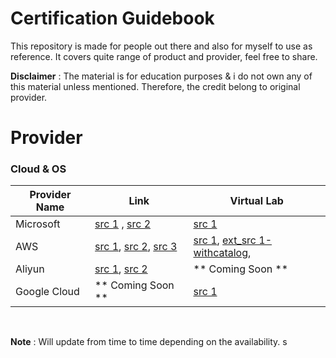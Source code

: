 # Certification Guidebook
This repository is made for people out there and also for myself to use as reference. It covers quite range of product and provider, feel free to share.

**Disclaimer** : The material is for education purposes & i do not own any of this material unless mentioned. Therefore, the credit belong to original provider.


# Provider
### Cloud & OS
| Provider Name | Link | Virtual Lab |
| ------------- | ---- | ----------- |
| Microsoft     | [src 1](https://github.com/MicrosoftLearning) , [src 2](https://www.tutorialspoint.com/microsoft_azure/index.htm) | [src 1](https://labs.azure.com/) |
| AWS           | [src 1](https://aws.training), [src 2](https://github.com/ACloudGuru-Resources), [src 3](https://acloudguru.com/) | [src 1](https://amazon.qwiklabs.com/), [ext_src 1-withcatalog](https://amazon.qwiklabs.com/catalog?locale=en), 
| Aliyun	| [src 1](https://edu.alibabacloud.com/), [src 2](#)| ** Coming Soon ** |
| Google Cloud | ** Coming Soon ** | [src 1](https://www.qwiklabs.com/) |

<br/>

**Note** : Will update from time to time depending on the availability.
s
